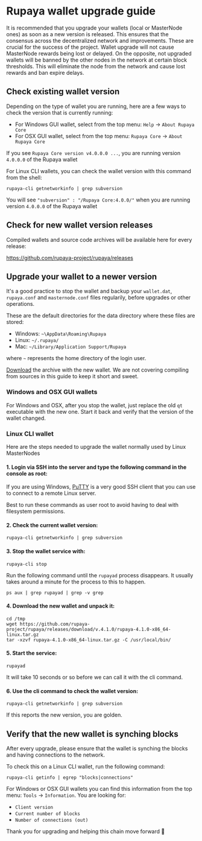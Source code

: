# Rupaya wallet upgrade guide

It is recommended that you upgrade your wallets (local or MasterNode ones) as soon as a new version is released.
This ensures that the consensus across the decentralized network and improvements. These are crucial for the success of the project.
Wallet upgrade will not cause MasterNode rewards being lost or delayed. On the opposite, not upgraded wallets will be banned by the other nodes in the network at certain block thresholds. This will eliminate the node from the network and cause lost rewards and ban expire delays.


## Check existing wallet version

Depending on the type of wallet you are running, here are a few ways to check the version that is currently running:

* For Windows GUI wallet, select from the top menu: `Help` -> `About Rupaya Core`
* For OSX GUI wallet, select from the top menu: `Rupaya Core` -> `About Rupaya Core`

If you see `Rupaya Core version v4.0.0.0 ...`, you are running version `4.0.0.0` of the Rupaya wallet

For Linux CLI wallets, you can check the wallet version with this command from the shell:
```
rupaya-cli getnetworkinfo | grep subversion
```

You will see `"subversion" : "/Rupaya Core:4.0.0/"` when you are running version `4.0.0.0` of the Rupaya wallet


## Check for new wallet version releases

Compiled wallets and source code archives will be available here for every release:

https://github.com/rupaya-project/rupaya/releases


## Upgrade your wallet to a newer version

It's a good practice to stop the wallet and backup your `wallet.dat`, `rupaya.conf` and `masternode.conf` files regularily, before upgrades or other operations.

These are the default directories for the data directory where these files are stored:
 * Windows: `~\AppData\Roaming\Rupaya`
 * Linux: `~/.rupaya/`
 * Mac: `~/Library/Application Support/Rupaya`

where `~` represents the home directory of the login user.

[Download](https://github.com/rupaya-project/rupaya/releases) the archive with the new wallet. We are not covering compiling from sources in this guide to keep it short and sweet.

### Windows and OSX GUI wallets

For Windows and OSX, after you stop the wallet, just replace the old `qt` executable with the new one. Start it back and verify that the version of the wallet changed.

### Linux CLI wallet

Here are the steps needed to upgrade the wallet normally used by Linux MasterNodes 

#### 1. Login via SSH into the server and type the following command in the console as root:

If you are using Windows, [PuTTY](https://putty.org) is a very good SSH client that you can use to connect to a remote Linux server.

Best to run these commands as user root to avoid having to deal with filesystem permissions.

#### 2. Check the current wallet version:
```
rupaya-cli getnetworkinfo | grep subversion
```

#### 3. Stop the wallet service with:
```
rupaya-cli stop
```
Run the following command until the `rupayad` process disappears. It usually takes around a minute for the process to this to happen.
```
ps aux | grep rupayad | grep -v grep
```

#### 4. Download the new wallet and unpack it:
```
cd /tmp
wget https://github.com/rupaya-project/rupaya/releases/download/v.4.1.0/rupaya-4.1.0-x86_64-linux.tar.gz
tar -xzvf rupaya-4.1.0-x86_64-linux.tar.gz -C /usr/local/bin/
```

#### 5. Start the service:
```
rupayad
```
It will take 10 seconds or so before we can call it with the cli command.

#### 6. Use the cli command to check the wallet version:
```
rupaya-cli getnetworkinfo | grep subversion
```

If this reports the new version, you are golden.


## Verify that the new wallet is synching blocks

After every upgrade, please ensure that the wallet is synching the blocks and having connections to the network. 

To check this on a Linux CLI wallet, run the following command:
```
rupaya-cli getinfo | egrep "blocks|connections"
```

For Windows or OSX GUI wallets you can find this information from the top menu: `Tools` -> `Information`. You are looking for:
 * `Client version`
 * `Current number of blocks`
 * `Number of connections (out)`

Thank you for upgrading and helping this chain move forward :rocket:
